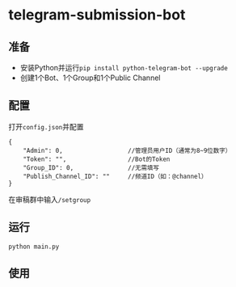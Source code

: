 # telegram-submission-bot

## 准备
* 安装Python并运行`pip install python-telegram-bot --upgrade`
* 创建1个Bot、1个Group和1个Public Channel

## 配置
打开`config.json`并配置
```
{
    "Admin": 0,                  //管理员用户ID（通常为8~9位数字）
    "Token": "",                 //Bot的Token
    "Group_ID": 0,               //无需填写
    "Publish_Channel_ID": ""     //频道ID（如：@channel）
}
```
在审稿群中输入`/setgroup`

## 运行
```
python main.py
```

## 使用
